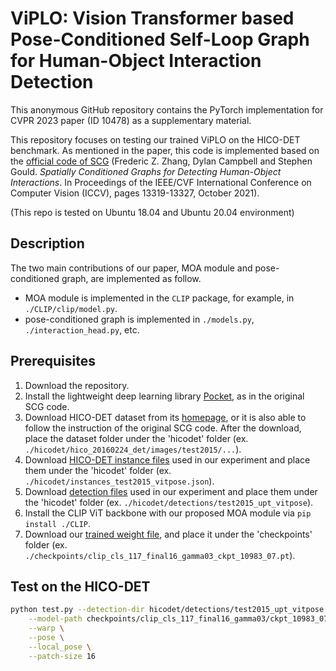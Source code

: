 # ViPLO: Vision Transformer based Pose-Conditioned Self-Loop Graph for Human-Object Interaction Detection

This anonymous GitHub repository contains the PyTorch implementation for CVPR 2023 paper (ID 10478) as a supplementary material.

This repository focuses on testing our trained ViPLO on the HICO-DET benchmark. As mentioned in the paper, this code is implemented based on the [official code of SCG](https://github.com/fredzzhang/spatially-conditioned-graphs) (Frederic Z. Zhang, Dylan Campbell and Stephen Gould. _Spatially Conditioned Graphs for Detecting Human-Object Interactions_. In Proceedings of the IEEE/CVF International Conference on Computer Vision (ICCV), pages 13319-13327, October 2021).

(This repo is tested on Ubuntu 18.04 and Ubuntu 20.04 environment)

## Description
The two main contributions of our paper, MOA module and pose-conditioned graph, are implemented as follow.
- MOA module is implemented in the `CLIP` package, for example, in `./CLIP/clip/model.py`.
- pose-conditioned graph is implemented in `./models.py`, `./interaction_head.py`, etc.


## Prerequisites

1. Download the repository.
2. Install the lightweight deep learning library [Pocket](https://github.com/fredzzhang/pocket), as in the original SCG code.
3. Download HICO-DET dataset from its [homepage](http://www-personal.umich.edu/~ywchao/hico/), or it is also able to follow the instruction of the original SCG code. After the download, place the dataset folder under the 'hicodet' folder (ex. `./hicodet/hico_20160224_det/images/test2015/...`).
4. Download [HICO-DET instance files](https://drive.google.com/drive/folders/1AdkHC_1HwKmbDY1uKCdFVHga2uPOKtmC?usp=sharing) used in our experiment and place them under the 'hicodet' folder (ex. `./hicodet/instances_test2015_vitpose.json`).
5. Download [detection files](https://drive.google.com/drive/folders/1Jk3YTFSZou9CX0UB2wSrdms4oMdmEyN2?usp=share_link) used in our experiment and place them under the 'hicodet' folder (ex. `./hicodet/detections/test2015_upt_vitpose`).
6. Install the CLIP ViT backbone with our proposed MOA module via `pip install ./CLIP`.
7. Download our [trained weight file](https://drive.google.com/drive/folders/1G64HJ8strFSCudZQysUWvAtvifnOkBFP?usp=sharing), and place it under the 'checkpoints' folder (ex. `./checkpoints/clip_cls_117_final16_gamma03_ckpt_10983_07.pt`).

## Test on the HICO-DET

```bash
python test.py --detection-dir hicodet/detections/test2015_upt_vitpose \
    --model-path checkpoints/clip_cls_117_final16_gamma03/ckpt_10983_07.pt \
    --warp \
    --pose \
    --local_pose \
    --patch-size 16
```
